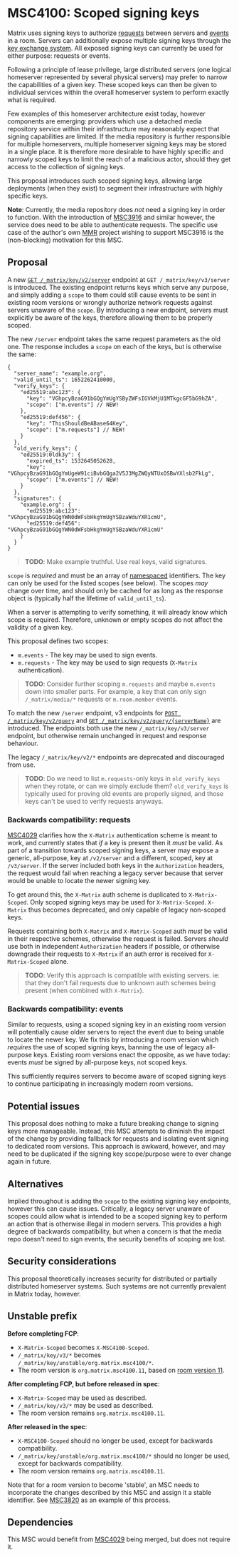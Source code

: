 # MSC4100: Scoped signing keys

Matrix uses signing keys to authorize [requests](https://spec.matrix.org/v1.9/server-server-api/#authentication)
between servers and [events](https://spec.matrix.org/v1.9/server-server-api/#signing-events) in a room.
Servers can additionally expose multiple signing keys through the [key exchange system](https://spec.matrix.org/v1.9/server-server-api/#retrieving-server-keys).
All exposed signing keys can currently be used for either purpose: requests or events.

Following a principle of lease privilege, large distributed servers (one logical homeserver represented
by several physical servers) may prefer to narrow the capabilities of a given key. These scoped keys
can then be given to individual services within the overall homeserver system to perform exactly what
is required.

Few examples of this homeserver architecture exist today, however components are emerging: providers
which use a detached media repository service within their infrastructure may reasonably expect that
signing capabilities are limited. If the media repository is further responsible for multiple homeservers,
multiple homeserver signing keys may be stored in a single place. It is therefore more desirable to
have highly specific and narrowly scoped keys to limit the reach of a malicious actor, should they
get access to the collection of signing keys.

This proposal introduces such scoped signing keys, allowing large deployments (when they exist) to
segment their infrastructure with highly specific keys.

**Note**: Currently, the media repository does *not* need a signing key in order to function. With
the introduction of [MSC3916](https://github.com/matrix-org/matrix-spec-proposals/pull/3916) and
similar however, the service does need to be able to authenticate requests. The specific use case of
the author's own [MMR](https://github.com/t2bot/matrix-media-repo) project wishing to support MSC3916
is the (non-blocking) motivation for this MSC.

## Proposal

A new [`GET /_matrix/key/v2/server`](https://spec.matrix.org/v1.9/server-server-api/#get_matrixkeyv2server)
endpoint at `GET /_matrix/key/v3/server` is introduced. The existing endpoint returns keys which serve
any purpose, and simply adding a `scope` to them could still cause events to be sent in existing room
versions or wrongly authorize network requests against servers unaware of the `scope`. By introducing
a new endpoint, servers must explicitly be aware of the keys, therefore allowing them to be properly
scoped.

The new `/server` endpoint takes the same request parameters as the old one. The response includes a
`scope` on each of the keys, but is otherwise the same:

```jsonc
{
  "server_name": "example.org",
  "valid_until_ts": 1652262410000,
  "verify_keys": {
    "ed25519:abc123": {
      "key": "VGhpcyBzaG91bGQgYmUgYSByZWFsIGVkMjU1MTkgcGF5bG9hZA",
      "scope": ["m.events"] // NEW!
    },
    "ed25519:def456": {
      "key": "ThisShouldBeABase64Key",
      "scope": ["m.requests"] // NEW!
    }
  },
  "old_verify_keys": {
    "ed25519:0ldk3y": {
      "expired_ts": 1532645052628,
      "key": "VGhpcyBzaG91bGQgYmUgeW91ciBvbGQga2V5J3MgZWQyNTUxOSBwYXlsb2FkLg",
      "scope": ["m.events"] // NEW!
    }
  },
  "signatures": {
    "example.org": {
      "ed25519:abc123": "VGhpcyBzaG91bGQgYWN0dWFsbHkgYmUgYSBzaWduYXR1cmU",
      "ed25519:def456": "VGhpcyBzaG91bGQgYWN0dWFsbHkgYmUgYSBzaWduYXR1cmU"
    }
  }
}
```

> **TODO**: Make example truthful. Use real keys, valid signatures.

`scope` is *required* and must be an array of [namespaced](https://spec.matrix.org/v1.9/appendices/#common-namespaced-identifier-grammar)
identifiers. The key can only be used for the listed scopes (see below). The scopes *may* change over
time, and should only be cached for as long as the response object is (typically half the lifetime of
`valid_until_ts`).

When a server is attempting to verify something, it will already know which scope is required. Therefore,
unknown or empty scopes do not affect the validity of a given key.

This proposal defines two scopes:

* `m.events` - The key may be used to sign events.
* `m.requests` - The key may be used to sign requests (`X-Matrix` authentication).

> **TODO**: Consider further scoping `m.requests` and maybe `m.events` down into smaller parts. For
> example, a key that can only sign `/_matrix/media/*` requests or `m.room.member` events.

To match the new `/server` endpoint, v3 endpoints for [`POST /_matrix/key/v2/query`](https://spec.matrix.org/v1.6/server-server-api/#post_matrixkeyv2query)
and [`GET /_matrix/key/v2/query/{serverName}`](https://spec.matrix.org/v1.6/server-server-api/#get_matrixkeyv2queryservername)
are introduced. The endpoints both use the new `/_matrix/key/v3/server` endpoint, but otherwise remain
unchanged in request and response behaviour.

The legacy `/_matrix/key/v2/*` endpoints are deprecated and discouraged from use.

> **TODO**: Do we need to list `m.requests`-only keys in `old_verify_keys` when they rotate, or can
> we simply exclude them? `old_verify_keys` is typically used for proving old events are properly
> signed, and those keys can't be used to verify requests anyways.

### Backwards compatibility: requests

[MSC4029](https://github.com/matrix-org/matrix-spec-proposals/pull/4029) clarifies how the `X-Matrix`
authentication scheme is meant to work, and currently states that *if* a key is present then it *must*
be valid. As part of a transition towards scoped signing keys, a server may expose a generic, all-purpose,
key at `/v2/server` and a different, scoped, key at `/v3/server`. If the server included both keys in
the `Authorization` headers, the request would fail when reaching a legacy server because that server
would be unable to locate the newer signing key.

To get around this, the `X-Matrix` auth scheme is duplicated to `X-Matrix-Scoped`. Only scoped signing
keys may be used for `X-Matrix-Scoped`. `X-Matrix` thus becomes deprecated, and only capable of legacy
non-scoped keys.

Requests containing both `X-Matrix` and `X-Matrix-Scoped` auth *must* be valid in their respective
schemes, otherwise the request is failed. Servers *should* use both in independent `Authorization`
headers if possible, or otherwise downgrade their requests to `X-Matrix` if an auth error is received
for `X-Matrix-Scoped` alone.

> **TODO**: Verify this approach is compatible with existing servers. ie: that they don't fail requests
> due to unknown auth schemes being present (when combined with `X-Matrix`).

### Backwards compatibility: events

Similar to requests, using a scoped signing key in an existing room version will potentially cause
older servers to reject the event due to being unable to locate the newer key. We fix this by introducing
a room version which *requires* the use of scoped signing keys, banning the use of legacy all-purpose
keys. Existing room versions enact the opposite, as we have today: events *must* be signed by all-purpose
keys, not scoped keys.

This sufficiently requires servers to become aware of scoped signing keys to continue participating
in increasingly modern room versions.

## Potential issues

This proposal does nothing to make a future breaking change to signing keys more manageable. Instead,
this MSC attempts to diminish the impact of the change by providing fallback for requests and isolating
event signing to dedicated room versions. This approach is awkward, however, and may need to be
duplicated if the signing key scope/purpose were to ever change again in future.

## Alternatives

Implied throughout is adding the `scope` to the existing signing key endpoints, however this can cause
issues. Critically, a legacy server unaware of scopes could allow what is intended to be a scoped signing
key to perform an action that is otherwise illegal in modern servers. This provides a high degree of
backwards compatibility, but when a concern is that the media repo doesn't need to sign events, the
security benefits of scoping are lost.

## Security considerations

This proposal theoretically increases security for distributed or partially distributed homeserver
systems. Such systems are not currently prevalent in Matrix today, however.

## Unstable prefix

**Before completing FCP**:

* `X-Matrix-Scoped` becomes `X-MSC4100-Scoped`.
* `/_matrix/key/v3/*` becomes `/_matrix/key/unstable/org.matrix.msc4100/*`.
* The room version is `org.matrix.msc4100.11`, based on [room version 11](https://spec.matrix.org/v1.9/rooms/v11/).

**After completing FCP, but before released in spec**:

* `X-Matrix-Scoped` may be used as described.
* `/_matrix/key/v3/*` may be used as described.
* The room version remains `org.matrix.msc4100.11`.

**After released in the spec**:

* `X-MSC4100-Scoped` should no longer be used, except for backwards compatibility.
* `/_matrix/key/unstable/org.matrix.msc4100/*` should no longer be used, except for backwards compatibility.
* The room version remains `org.matrix.msc4100.11`.

Note that for a room version to become 'stable', an MSC needs to incorporate the changes described by
this MSC and assign it a stable identifier. See [MSC3820](https://github.com/matrix-org/matrix-spec-proposals/pull/3820)
as an example of this process.

## Dependencies

This MSC would benefit from [MSC4029](https://github.com/matrix-org/matrix-spec-proposals/pull/4029)
being merged, but does not require it.
